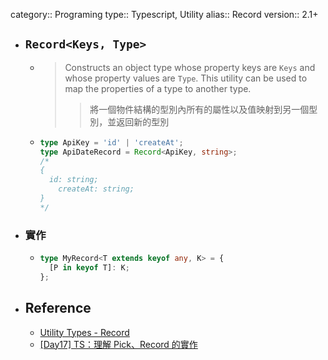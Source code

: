 category:: Programing
type:: Typescript, Utility
alias:: Record
version:: 2.1+

- ## `Record<Keys, Type>`
	- > Constructs an object type whose property keys are `Keys` and whose property values are `Type`. 
	  This utility can be used to map the properties of a type to another type.
	  >> 將一個物件結構的型別內所有的屬性以及值映射到另一個型別，並返回新的型別
	- ```typescript
	  type ApiKey = 'id' | 'createAt';
	  type ApiDateRecord = Record<ApiKey, string>;
	  /*
	  {
	  	id: string;
	      createAt: string;
	  }
	  */
	  ```
- ### 實作
	- ```typescript
	  type MyRecord<T extends keyof any, K> = {
	    [P in keyof T]: K;
	  };
	  
	  ```
- ## Reference
	- [Utility Types - Record](https://www.typescriptlang.org/docs/handbook/utility-types.html#recordkeys-type)
	- [[Day17] TS：理解 Pick、Record 的實作]([https://pjchender.dev/ironman-2021/ironman-2021-day17/](https://pjchender.dev/ironman-2021/ironman-2021-day17/#record))